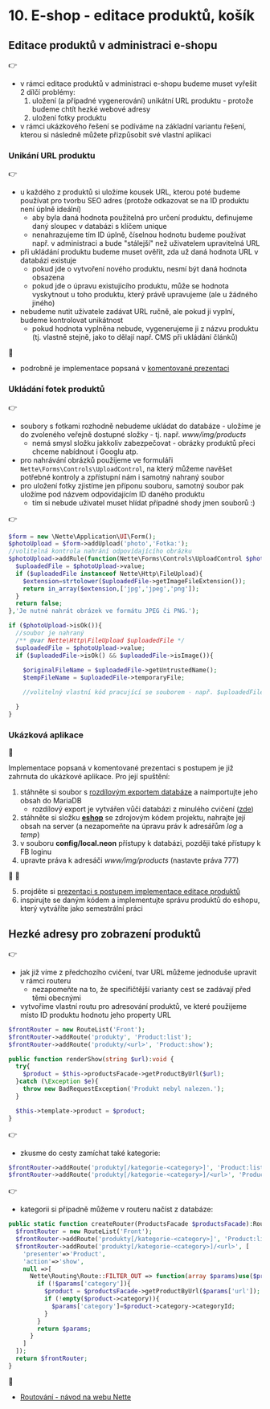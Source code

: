 # 10. E-shop - editace produktů, košík  

## Editace produktů v administraci e-shopu
:point_right:
- v rámci editace produktů v administraci e-shopu budeme muset vyřešit 2 dílčí problémy:
    1. uložení (a případné vygenerování) unikátní URL produktu - protože budeme chtít hezké webové adresy
    2. uložení fotky produktu
- v rámci ukázkového řešení se podíváme na základní variantu řešení, kterou si následně můžete přizpůsobit své vlastní aplikaci

### Unikání URL produktu
:point_right:
- u každého z produktů si uložíme kousek URL, kterou poté budeme používat pro tvorbu SEO adres (protože odkazovat se na ID produktu není úplně ideální) 
    - aby byla daná hodnota použitelná pro určení produktu, definujeme daný sloupec v databázi s klíčem unique
    - nenahrazujeme tím ID úplně, číselnou hodnotu budeme používat např. v administraci a bude "stálejší" než uživatelem upravitelná URL 
- při ukládání produktu budeme muset ověřit, zda už daná hodnota URL v databázi existuje
    - pokud jde o vytvoření nového produktu, nesmí být daná hodnota obsazena
    - pokud jde o úpravu existujícího produktu, může se hodnota vyskytnout u toho produktu, který právě upravujeme (ale u žádného jiného)
- nebudeme nutit uživatele zadávat URL ručně, ale pokud ji vyplní, budeme kontrolovat unikátnost
    - pokud hodnota vyplněna nebude, vygenerujeme ji z názvu produktu (tj. vlastně stejně, jako to dělají např. CMS při ukládání článků)      

:orange_book:
- podrobně je implementace popsaná v [komentované prezentaci](./eshop-editace-produktu.pptx)     

### Ukládání fotek produktů
:point_right:
- soubory s fotkami rozhodně nebudeme ukládat do databáze - uložíme je do zvoleného veřejně dostupné složky - tj. např. *www/img/products*  
    - nemá smysl složku jakkoliv zabezpečovat - obrázky produktů přeci chceme nabídnout i Googlu atp.
- pro nahrávání obrázků použijeme ve formuláři ```Nette\Forms\Controls\UploadControl```, na který můžeme navěšet potřebné kontroly a zpřístupní nám i samotný nahraný soubor
- pro uložení fotky zjistíme jen příponu souboru, samotný soubor pak uložíme pod názvem odpovídajícím ID daného produktu
    - tím si nebude uživatel muset hlídat případné shody jmen souborů :)
    
:point_right:

```php
$form = new \Nette\Application\UI\Form();
$photoUpload = $form->addUpload('photo','Fotka:');
//volitelná kontrola nahrání odpovídajícího obrázku
$photoUpload->addRule(function(Nette\Forms\Controls\UploadControl $photoUpload){
  $uploadedFile = $photoUpload->value;
  if ($uploadedFile instanceof Nette\Http\FileUpload){
    $extension=strtolower($uploadedFile->getImageFileExtension());
    return in_array($extension,['jpg','jpeg','png']);
  }
  return false;
},'Je nutné nahrát obrázek ve formátu JPEG či PNG.');
```

```php
if ($photoUpload->isOk()){
  //soubor je nahraný
  /** @var Nette\Http\FileUpload $uploadedFile */
  $uploadedFile = $photoUpload->value;
  if ($uploadedFile->isOk() && $uploadedFile->isImage()){
  
    $originalFileName = $uploadedFile->getUntrustedName();
    $tempFileName = $uploadedFile->temporaryFile;  

    //volitelný vlastní kód pracující se souborem - např. $uploadedFile->move($targetFileName);

  }
}
```

### Ukázková aplikace

:mega:

Implementace popsaná v komentované prezentaci s postupem je již zahrnuta do ukázkové aplikace. Pro její spuštění:
1. stáhněte si soubor s [rozdílovým exportem databáze](./eshop-diff-db-produkty.sql) a naimportujte jeho obsah do MariaDB
    - rozdílový export je vytvářen vůči databázi z minulého cvičení ([zde](../eshop-db.sql))
2. stáhněte si složku **[eshop](./eshop)** se zdrojovým kódem projektu, nahrajte její obsah na server (a nezapomeňte na úpravu práv k adresářům *log* a *temp*)
3. v souboru **config/local.neon** přístupy k databázi, později také přístupy k FB loginu
4. upravte práva k adresáči *www/img/products* (nastavte práva 777)

:mega: :orange_book:

5. projděte si [prezentaci s postupem implementace editace produktů](eshop-editace-produktu.pptx)
6. inspirujte se daným kódem a implementujte správu produktů do eshopu, který vytváříte jako semestrální práci


## 

## Hezké adresy pro zobrazení produktů
:point_right:
- jak již víme z předchozího cvičení, tvar URL můžeme jednoduše upravit v rámci routeru
    - nezapomeňte na to, že specifičtější varianty cest se zadávají před těmi obecnými
- vytvoříme vlastní routu pro adresování produktů, ve které použijeme místo ID produktu hodnotu jeho property URL

```php
$frontRouter = new RouteList('Front');
$frontRouter->addRoute('produkty', 'Product:list');
$frontRouter->addRoute('produkty/<url>', 'Product:show');
``` 

```php
public function renderShow(string $url):void {
  try{
    $product = $this->productsFacade->getProductByUrl($url);
  }catch (\Exception $e){
    throw new BadRequestException('Produkt nebyl nalezen.');
  }

  $this->template->product = $product;
}
```

:point_right:
- zkusme do cesty zamíchat také kategorie:

```php
$frontRouter->addRoute('produkty[/kategorie-<category>]', 'Product:list');  //pokud je do adresy zakomponována také proměnná category, je doplněna do adresy
$frontRouter->addRoute('produkty[/kategorie-<category>]/<url>', 'Product:show');  //pokud je do adresy zakomponována také proměnná category, je doplněna prostřední část adresy
```

:point_right:
- kategorii si případně můžeme v routeru načíst z databáze:

```php
public static function createRouter(ProductsFacade $productsFacade):RouteList {
  $frontRouter = new RouteList('Front');
  $frontRouter->addRoute('produkty[/kategorie-<category>]', 'Product:list');
  $frontRouter->addRoute('produkty[/kategorie-<category>]/<url>', [
    'presenter'=>'Product',
    'action'=>'show',
    null =>[
      Nette\Routing\Route::FILTER_OUT => function(array $params)use($productsFacade){
        if (!$params['category']){
          $product = $productsFacade->getProductByUrl($params['url']);
          if (!empty($product->category)){
            $params['category']=$product->category->categoryId;
          }
        }
        return $params;
      }
    ]
  ]);
  return $frontRouter;
}  
```

:blue_book:
- [Routování - návod na webu Nette](https://doc.nette.org/cs/3.1/routing)
